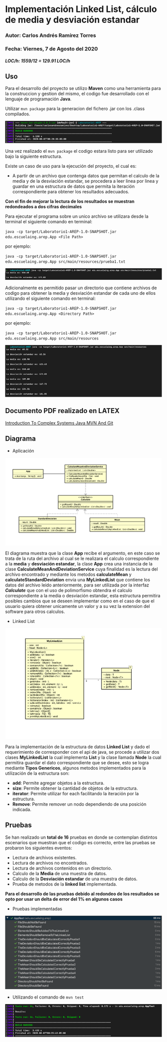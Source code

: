 # Implementación Linked List, cálculo de media y desviación estandar 

### Autor: Carlos Andrés Ramírez Torres
### Fecha: Viernes, 7 de Agosto del 2020
##### LOC/h: 1559/12 = 129.91 LOC/h

## Uso 

Para el desarrollo del proyecto se utilizo **Maven** como una herramienta para la construccion y gestion del mismo, el codigo fue desarrollado con el lenguaje de programación **Java**.

Utilizar `mvn package` para la generacion del fichero .jar con los .class compilados.

![Texto alternativo](https://github.com/CAndresRa/Laboratorio1-AREP/blob/master/ImgReadme/MVN%20package.png)

Una vez realizado el `mvn package` el codigo estara listo para ser utilizado bajo la siguiente estructura.

Existe un caso de uso para la ejecución del proyecto, el cual es:
 * A partir de un archivo que contenga datos que permitan el calculo de la media y de la desviación estandar, se procedera a leer linea por linea y guardar en una estructura de datos que permita la iteración correspondiente para obtener los resultados adecuados.
 
 **Con el fin de mejorar la lectura de los resultados se muestran redondeados a dos cifras decimales**
 
Para ejecutar el programa sobre un unico archivo se utilizara desde la terminal el siguiente comando en terminal:

`java -cp target/Laboratorio1-AREP-1.0-SNAPSHOT.jar edu.escuelaing.arep.App <File Path>`
 
por ejemplo:

`java -cp target/Laboratorio1-AREP-1.0-SNAPSHOT.jar edu.escuelaing.arep.App src/main/resources/prueba1.txt`

![Texto alternativo](https://github.com/CAndresRa/Laboratorio1-AREP/blob/master/ImgReadme/Simple.png)

Adicionalmente es permitido pasar un directorio que contiene archivos de codigo para obtener la media y desviación estandar de cada uno de ellos utilizando el siguiente comando en terminal:

`java -cp target/Laboratorio1-AREP-1.0-SNAPSHOT.jar edu.escuelaing.arep.App <Directory Path>`

por ejemplo:

`java -cp target/Laboratorio1-AREP-1.0-SNAPSHOT.jar edu.escuelaing.arep.App src/main/resources`

![](https://github.com/CAndresRa/Laboratorio1-AREP/blob/master/ImgReadme/Directory.png)

## Documento PDF realizado en LATEX 

[Introduction To Complex Systems Java MVN And Git](https://github.com/CAndresRa/Laboratorio1-AREP/blob/master/Introduction%20To%20Complex%20Systems%2C%20Java%2C%20MVN%2CAnd%20Git.pdf)

## Diagrama

* Aplicación 

![Texto alternativo](https://github.com/CAndresRa/Laboratorio1-AREP/blob/master/ImgReadme/Diagrama%20Aplicacion.png)

El diagrama muestra que la clase **App** recibe el argumento, en este caso se trata de la ruta del archivo al cual se le realizara el calculo correspondiente a la **media** y **desviación estandar**, la clase **App** crea una instancia de la clase **CalculateMeanAndDeviationService** cuya finalidad es la lectura del archivo encontrado y mediante los metodos **calculateMean** y **calculateStandardDeviation** envia una **MyLinkedList** que contiene los datos del archivo leido anteriormente, para ser utilizada por la interfaz ***Calculate*** que con el uso de polimorfismo obtendra el calculo correspondiente a la media o desviación estandar, esta estructura permitira posibles cambios que se deseen implementar como en el caso de que el usuario quiera obtener unicamente un valor y a su vez la extension del software para otros calculos.

* Linked List 

![Texto alternativo](https://github.com/CAndresRa/Laboratorio1-AREP/blob/master/ImgReadme/Diagrama%20coleccion.png)

Para la implementación de la estructura de datos **Linked List** y dado el requerimiento de corresponder con el api de java, se procede a utilizar dos clases **MyLinkedList** la cual implementa **List** y la clase llamada **Node** la cual permitira guardar el dato correspondiente que se desee, esto se logra mediante **Tipos Genericos**, algunos metodos implementados para la utilización de la estructura son:

* **add**: Permite agregar objetos a la estructura.
* **size**: Permite obtener la cantidad de objetos de la estructura.
* **iterator**: Permite utilizar for each facilitando la iteración por la estructura.
* **Remove**: Permite remover un nodo dependiendo de una posición indicada.


## Pruebas 


Se han realizado un **total de 16** pruebas en donde se contemplan distintos escenarios que muestran que el codigo es correcto, entre las pruebas se probaron los siguientes eventos:

* Lectura de archivos existentes.
* Lectura de archivos no encontrados.
* Lectura de archivos contenidos en un directorio.
* Calculo de la **Media** de una muestra de datos.
* Calculo de la **Desviación estandar** de una muestra de datos.
* Prueba de metodos de la **linked list** implementada.

**Para el desarrollo de las pruebas debido al redondeo de los resultados se opto por usar un delta de error del 1% en algunos casos**

* Pruebas implementadas

![Texto alternativo](https://github.com/CAndresRa/Laboratorio1-AREP/blob/master/ImgReadme/Implement%20test.png)

* Utilizando el comando de `mvn test`

![](https://github.com/CAndresRa/Laboratorio1-AREP/blob/master/ImgReadme/mvn%20Test.png)

